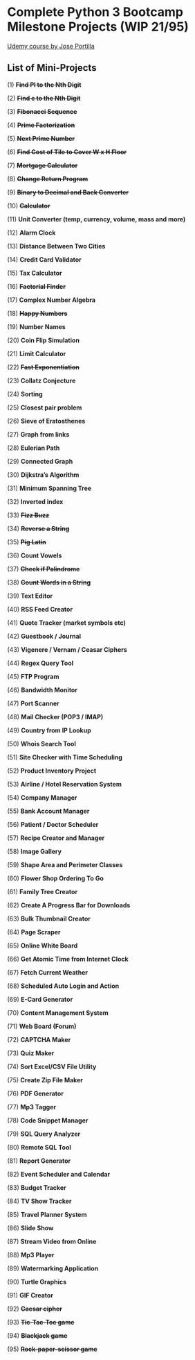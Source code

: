 # Complete Python 3 Bootcamp Milestone Projects (WIP 21/95)
[Udemy course by Jose Portilla](https://www.udemy.com/course/complete-python-bootcamp/)

List of Mini-Projects
---------------------

(1) ~~**Find PI to the Nth Digit**~~

(2) ~~**Find e to the Nth Digit**~~

(3) ~~**Fibonacci Sequence**~~

(4) ~~**Prime Factorization**~~

(5) ~~**Next Prime Number**~~

(6) ~~**Find Cost of Tile to Cover W x H Floor**~~

(7) ~~**Mortgage Calculator**~~

(8) ~~**Change Return Program**~~

(9) ~~**Binary to Decimal and Back Converter**~~

(10) ~~**Calculator**~~

(11) **Unit Converter (temp, currency, volume, mass and more)** 

(12) **Alarm Clock** 

(13) **Distance Between Two Cities** 

(14) **Credit Card Validator** 

(15) **Tax Calculator** 

(16) ~~**Factorial Finder**~~

(17) **Complex Number Algebra** 

(18) ~~**Happy Numbers**~~ 

(19) **Number Names** 

(20) **Coin Flip Simulation** 

(21) **Limit Calculator** 

(22) ~~**Fast Exponentiation**~~

(23) **Collatz Conjecture** 

(24) **Sorting** 

(25) **Closest pair problem** 

(26) **Sieve of Eratosthenes** 

(27) **Graph from links** 

(28) **Eulerian Path** 

(29) **Connected Graph** 

(30) **Dijkstra’s Algorithm** 

(31) **Minimum Spanning Tree** 

(32) **Inverted index** 

(33) ~~**Fizz Buzz**~~

(34) ~~**Reverse a String**~~

(35) ~~**Pig Latin**~~

(36) **Count Vowels**

(37) ~~**Check if Palindrome**~~ 

(38) ~~**Count Words in a String**~~ 

(39) **Text Editor** 

(40) **RSS Feed Creator** 

(41) **Quote Tracker (market symbols etc)** 

(42) **Guestbook / Journal** 

(43) **Vigenere / Vernam / Ceasar Ciphers** 

(44) **Regex Query Tool** 

(45) **FTP Program** 

(46) **Bandwidth Monitor** 

(47) **Port Scanner** 

(48) **Mail Checker (POP3 / IMAP)** 

(49) **Country from IP Lookup** 

(50) **Whois Search Tool** 

(51) **Site Checker with Time Scheduling** 

(52) **Product Inventory Project** 

(53) **Airline / Hotel Reservation System** 

(54) **Company Manager** 

(55) **Bank Account Manager** 

(56) **Patient / Doctor Scheduler** 

(57) **Recipe Creator and Manager** 

(58) **Image Gallery** 

(59) **Shape Area and Perimeter Classes** 

(60) **Flower Shop Ordering To Go** 

(61) **Family Tree Creator** 

(62) **Create A Progress Bar for Downloads** 

(63) **Bulk Thumbnail Creator** 

(64) **Page Scraper** 

(65) **Online White Board** 

(66) **Get Atomic Time from Internet Clock** 

(67) **Fetch Current Weather** 

(68) **Scheduled Auto Login and Action** 

(69) **E-Card Generator** 

(70) **Content Management System** 

(71) **Web Board (Forum)** 

(72) **CAPTCHA Maker** 

(73) **Quiz Maker** 

(74) **Sort Excel/CSV File Utility** 

(75) **Create Zip File Maker** 

(76) **PDF Generator** 

(77) **Mp3 Tagger** 

(78) **Code Snippet Manager** 

(79) **SQL Query Analyzer**

(80) **Remote SQL Tool**

(81) **Report Generator**

(82) **Event Scheduler and Calendar**

(83) **Budget Tracker**

(84) **TV Show Tracker**

(85) **Travel Planner System**

(86) **Slide Show**

(87) **Stream Video from Online**

(88) **Mp3 Player**

(89) **Watermarking Application**

(90) **Turtle Graphics**

(91) **GIF Creator**

(92) ~~**Caesar cipher**~~

(93) ~~**Tic-Tac-Toe game**~~

(94) ~~**Blackjack game**~~

(95) ~~**Rock-paper-scissor game**~~
